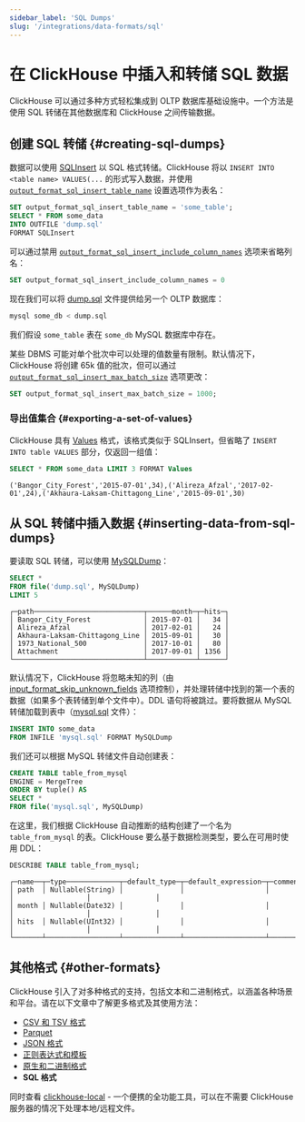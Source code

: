 ```yaml
---
sidebar_label: 'SQL Dumps'
slug: '/integrations/data-formats/sql'
---
```



# 在 ClickHouse 中插入和转储 SQL 数据

ClickHouse 可以通过多种方式轻松集成到 OLTP 数据库基础设施中。一个方法是使用 SQL 转储在其他数据库和 ClickHouse 之间传输数据。

## 创建 SQL 转储 {#creating-sql-dumps}

数据可以使用 [SQLInsert](/interfaces/formats.md/#sqlinsert) 以 SQL 格式转储。ClickHouse 将以 `INSERT INTO <table name> VALUES(...` 的形式写入数据，并使用 [`output_format_sql_insert_table_name`](/operations/settings/settings-formats.md/#output_format_sql_insert_table_name) 设置选项作为表名：

```sql
SET output_format_sql_insert_table_name = 'some_table';
SELECT * FROM some_data
INTO OUTFILE 'dump.sql'
FORMAT SQLInsert
```

可以通过禁用 [`output_format_sql_insert_include_column_names`](/operations/settings/settings-formats.md/#output_format_sql_insert_include_column_names) 选项来省略列名：

```sql
SET output_format_sql_insert_include_column_names = 0
```

现在我们可以将 [dump.sql](assets/dump.sql) 文件提供给另一个 OLTP 数据库：

```bash
mysql some_db < dump.sql
```

我们假设 `some_table` 表在 `some_db` MySQL 数据库中存在。

某些 DBMS 可能对单个批次中可以处理的值数量有限制。默认情况下，ClickHouse 将创建 65k 值的批次，但可以通过 [`output_format_sql_insert_max_batch_size`](/operations/settings/settings-formats.md/#output_format_sql_insert_max_batch_size) 选项更改：

```sql
SET output_format_sql_insert_max_batch_size = 1000;
```

### 导出值集合 {#exporting-a-set-of-values}

ClickHouse 具有 [Values](/interfaces/formats.md/#data-format-values) 格式，该格式类似于 SQLInsert，但省略了 `INSERT INTO table VALUES` 部分，仅返回一组值：

```sql
SELECT * FROM some_data LIMIT 3 FORMAT Values
```
```response
('Bangor_City_Forest','2015-07-01',34),('Alireza_Afzal','2017-02-01',24),('Akhaura-Laksam-Chittagong_Line','2015-09-01',30)
```


## 从 SQL 转储中插入数据 {#inserting-data-from-sql-dumps}

要读取 SQL 转储，可以使用 [MySQLDump](/interfaces/formats.md/#mysqldump)：

```sql
SELECT *
FROM file('dump.sql', MySQLDump)
LIMIT 5
```
```response
┌─path───────────────────────────┬──────month─┬─hits─┐
│ Bangor_City_Forest             │ 2015-07-01 │   34 │
│ Alireza_Afzal                  │ 2017-02-01 │   24 │
│ Akhaura-Laksam-Chittagong_Line │ 2015-09-01 │   30 │
│ 1973_National_500              │ 2017-10-01 │   80 │
│ Attachment                     │ 2017-09-01 │ 1356 │
└────────────────────────────────┴────────────┴──────┘
```

默认情况下，ClickHouse 将忽略未知的列（由 [input_format_skip_unknown_fields](/operations/settings/settings-formats.md/#input_format_skip_unknown_fields) 选项控制），并处理转储中找到的第一个表的数据（如果多个表转储到单个文件中）。DDL 语句将被跳过。要将数据从 MySQL 转储加载到表中（[mysql.sql](assets/mysql.sql) 文件）：

```sql
INSERT INTO some_data
FROM INFILE 'mysql.sql' FORMAT MySQLDump
```

我们还可以根据 MySQL 转储文件自动创建表：

```sql
CREATE TABLE table_from_mysql
ENGINE = MergeTree
ORDER BY tuple() AS
SELECT *
FROM file('mysql.sql', MySQLDump)
```

在这里，我们根据 ClickHouse 自动推断的结构创建了一个名为 `table_from_mysql` 的表。ClickHouse 要么基于数据检测类型，要么在可用时使用 DDL：

```sql
DESCRIBE TABLE table_from_mysql;
```
```response
┌─name──┬─type─────────────┬─default_type─┬─default_expression─┬─comment─┬─codec_expression─┬─ttl_expression─┐
│ path  │ Nullable(String) │              │                    │         │                  │                │
│ month │ Nullable(Date32) │              │                    │         │                  │                │
│ hits  │ Nullable(UInt32) │              │                    │         │                  │                │
└───────┴──────────────────┴──────────────┴────────────────────┴─────────┴──────────────────┴────────────────┘
```


## 其他格式 {#other-formats}

ClickHouse 引入了对多种格式的支持，包括文本和二进制格式，以涵盖各种场景和平台。请在以下文章中了解更多格式及其使用方法：

- [CSV 和 TSV 格式](csv-tsv.md)
- [Parquet](parquet.md)
- [JSON 格式](/integrations/data-ingestion/data-formats/json/intro.md)
- [正则表达式和模板](templates-regex.md)
- [原生和二进制格式](binary.md)
- **SQL 格式**

同时查看 [clickhouse-local](https://clickhouse.com/blog/extracting-converting-querying-local-files-with-sql-clickhouse-local) - 一个便携的全功能工具，可以在不需要 ClickHouse 服务器的情况下处理本地/远程文件。
